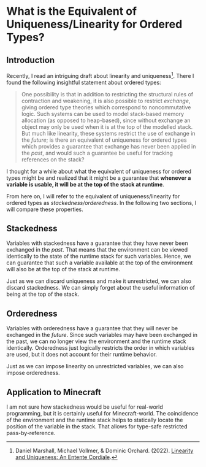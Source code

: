 # What is the Equivalent of Uniqueness/Linearity for Ordered Types?

## Introduction

Recently, I read an intriguing draft about linearity and uniqueness[^1].
There I found the following insightful statement about ordered types:
> One possibility is that in addition to restricting the structural rules of contraction and weakening, it is also possible to restrict *exchange*, giving ordered type theories which correspond to noncommutative logic. Such systems can be used to model stack-based memory allocation (as opposed to heap-based), since without exchange an object may only be used when it is at the top of the modelled stack. But much like linearity, these systems restrict the use of exchange in the *future*; is there an equivalent of uniqueness for ordered types which provides a guarantee that exchange has never been applied in the *past*, and would such a guarantee be useful for tracking references on the stack?

I thought for a while about what the equivalent of uniqueness for ordered types might be and realized that it might be a guarantee that **whenever a variable is usable, it will be at the top of the stack at runtime**.

From here on, I will refer to the equivalent of uniqueness/linearity for ordered types as *stackedness/orderedness*.
In the following two sections, I will compare these properties.

## Stackedness

Variables with stackedness have a guarantee that they have never been exchanged in the *past*.
That means that the environment can be viewed identically to the state of the runtime stack for such variables.
Hence, we can guarantee that such a variable available at the top of the environment will also be at the top of the stack at runtime.

Just as we can discard uniqueness and make it unrestricted, we can also discard stackedness.
We can simply forget about the useful information of being at the top of the stack.

## Orderedness

Variables with orderedness have a guarantee that they will never be exchanged in the *future*.
Since such variables may have been exchanged in the past, we can no longer view the environment and the runtime stack identically.
Orderedness just logically restricts the order in which variables are used, but it does not account for their runtime behavior.

Just as we can impose linearity on unrestricted variables, we can also impose orderedness.

## Application to Minecraft

I am not sure how stackedness would be useful for real-world programming, but it is certainly useful for Minecraft-world.
The coincidence of the environment and the runtime stack helps to statically locate the position of the variable in the stack.
That allows for type-safe restricted pass-by-reference.

[^1]: Daniel Marshall, Michael Vollmer, & Dominic Orchard. (2022). [Linearity and Uniqueness: An Entente Cordiale](https://starsandspira.ls/docs/esop22-draft.pdf).
